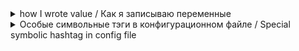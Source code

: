 <d>
      <details>
            <summary> how I wrote value / Как я записываю переменные </summary>

RUS           
==
            
```html
<пример> - сам пример не содержит знаков <>
```    
Например:
```html
      mysql -u <mysql_пользователь> -p -d <mysql_БД> < <пример>.sql
```
выглядит как:
```vim
      mysql -u root -p -d inno_DB < inno.sql
```
если пример в шаблоне будет в знаках
```python
<> , то экранирую между знаками долларов $....$
```
Например:
```python
      $<пример>$
```

**[OPTIONS]** содержит болле чем одну команду или ключ

ENG
==

```html
<example> - looks likke example without characters <>
``` 
 For example:
 ```html
      mysql -u <mysql_user> -p -d <mysql_database> < <example>.sql
```
looks like:
```vim
      mysql -u root -p -d inno_DB < inno.sql
```
if example have symbols character
```python
<> then i will to escape between dollars character $....$
```
 For example:
```python
      $<example>$
```

**[OPTIONS]** contains more then one command or special key

</details>
</d>

<d>
      <details>
            <summary> Особые символьные тэги в конфигурационном файле /
                      Special symbolic hashtag in config file 
            </summary>
            

    
| ***hashtag*** | ***additional comment*** | ***Decsription*** |
|---|---|---|
|***|<b>On Start String<b>|***|
| | | | | | 
| <b>#M</b> | - commented text | значит я намерено закоментил | 
| <b>#W</b> | - описание\| text | warning |
| <b>#DW</b> | - описание\| text | does work or does work with chain requored example: #DW- 1) #DW- 2) ... #DW- n) |
| <b>#Er</b> or <b>#ER</b> | - описание\| text | error |
| <b>#R</b> | - описание\| text | removed in version or other |
| <b>#Ed</b> or <b>#E</b> | - описание\| text | eddit |
| <b>#tt</b> or <b>#TT</b> or <b>#T</b> | - описание\| text | test команда для проверки |
||| 
| <b>#!NW</b> | - описание\| text | not work |
| <b>#!NE</b> | - описание\| text | not exist |
| <b>#!WW</b> | - описание\| text | work wrong |
| <b>#!D</b> | - описание\| text | deprecated in verion or other |
| | | | | |
|***|<b>On all other place in string<b>|***|
| | | | 
| <b>#F</b> | - text | формат ввода |
| <b>#V</b> | - text | один из вариантов комманды |
| <b>#C</b> | - comment | комментарий ввиде описания |

</details
</d>
